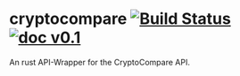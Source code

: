 # cryptocompare [![Build Status](https://api.travis-ci.org/hekrause/cryptocompare.svg?branch=master)](https://travis-ci.org/hekrause/cryptocompare.svg)[![doc v0.1](https://img.shields.io/badge/doc-v0.1-ff9900.svg)]()
An rust API-Wrapper for the CryptoCompare API.
